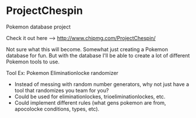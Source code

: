 # ProjectChespin
Pokemon database project

Check it out here --> http://www.chipmg.com/ProjectChespin/

Not sure what this will become.
Somewhat just creating a Pokemon database for fun. But with the database I'll be able to create a lot of different Pokemon tools to use.

Tool Ex: Pokemon Eliminationlocke randomizer
  - Instead of messing with random number generators, why not just have a tool that randomizes you team for you?
  - Could be used for eliminationlockes, trioeliminationlockes, etc.
  - Could implement different rules (what gens pokemon are from, apocolocke conditions, types, etc).
